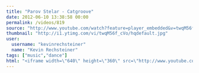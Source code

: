 ```yaml
---
title: "Parov Stelar - Catgroove"
date: 2012-06-10 13:38:58 00:00
permalink: /videos/819
source: "http://www.youtube.com/watch?feature=player_embedded&v=twqM56f_cVo#!"
thumbnail: "http://i1.ytimg.com/vi/twqM56f_cVo/hqdefault.jpg"
user:
  username: "kevinrechsteiner"
  name: "Kevin Rechsteiner"
tags: ["music","dance"]
html: "<iframe width=\"640\" height=\"360\" src=\"http://www.youtube.com/embed/twqM56f_cVo?wmode=transparent&fs=1&feature=oembed\" frameborder=\"0\" allowfullscreen></iframe>"
---
```


